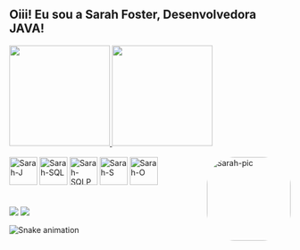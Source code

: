## Oiii! Eu sou a Sarah Foster, Desenvolvedora JAVA!

<a href="https://github.com/sarahfosteer">
  <img height="180em" src="https://github-readme-stats.vercel.app/api/top-langs/?username=sarahfosteer&layout=compact&langs_count=7&theme=dracula"/>
</a>

<a href="https://github.com/sarahfosteer">
 <img height="180em" src="https://github-readme-stats.vercel.app/api?username=sarahfosteer&show_icons=true&theme=dracula&include_all_commits=true&count_private=true"/>

</a>

<div style="display: inline_block"><br>
  <img align="center" alt="Sarah-J" height="50" width="50" src="https://cdn.jsdelivr.net/gh/devicons/devicon/icons/java/java-original-wordmark.svg">
  <img align="center" alt="Sarah-SQL" height="50" width="50" src="https://cdn.jsdelivr.net/gh/devicons/devicon/icons/mysql/mysql-original-wordmark.svg">
  <img align="center" alt="Sarah-SQLP" height="50" width="50" src="https://cdn.jsdelivr.net/gh/devicons/devicon/icons/postgresql/postgresql-original-wordmark.svg">
  <img align="center" alt="Sarah-S" height="50" width="50" src="https://cdn.jsdelivr.net/gh/devicons/devicon/icons/spring/spring-original-wordmark.svg">
  <img align="center" alt="Sarah-O" height="50" width="50" src="https://cdn.jsdelivr.net/gh/devicons/devicon/icons/oracle/oracle-original.svg">
  <img align="right" alt="Sarah-pic" height="150" style="border-radius:50px;" src="https://media.discordapp.net/attachments/830284116792311820/956971695531499570/download20220305131411.png?width=498&height=498"/>
</div>

#

<div> 
  <a href = "mailto:contatosarahfoster@gmail.com"><img src="https://img.shields.io/badge/-Gmail-%23333?style=for-the-badge&logo=gmail&logoColor=white" target="_blank"></a>
  <a href="www.linkedin.com/in/sarah-fosteer" target="_blank"><img src="https://img.shields.io/badge/-LinkedIn-%230077B5?style=for-the-badge&logo=linkedin&logoColor=white" target="_blank"></a> 
  
  ![Snake animation](https://github.com/sarahfosteer/sarahfosteer/blob/output/github-contribution-grid-snake.svg)
  
  </div>

